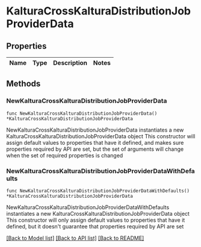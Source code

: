 # KalturaCrossKalturaDistributionJobProviderData

## Properties

Name | Type | Description | Notes
------------ | ------------- | ------------- | -------------

## Methods

### NewKalturaCrossKalturaDistributionJobProviderData

`func NewKalturaCrossKalturaDistributionJobProviderData() *KalturaCrossKalturaDistributionJobProviderData`

NewKalturaCrossKalturaDistributionJobProviderData instantiates a new KalturaCrossKalturaDistributionJobProviderData object
This constructor will assign default values to properties that have it defined,
and makes sure properties required by API are set, but the set of arguments
will change when the set of required properties is changed

### NewKalturaCrossKalturaDistributionJobProviderDataWithDefaults

`func NewKalturaCrossKalturaDistributionJobProviderDataWithDefaults() *KalturaCrossKalturaDistributionJobProviderData`

NewKalturaCrossKalturaDistributionJobProviderDataWithDefaults instantiates a new KalturaCrossKalturaDistributionJobProviderData object
This constructor will only assign default values to properties that have it defined,
but it doesn't guarantee that properties required by API are set


[[Back to Model list]](../README.md#documentation-for-models) [[Back to API list]](../README.md#documentation-for-api-endpoints) [[Back to README]](../README.md)


